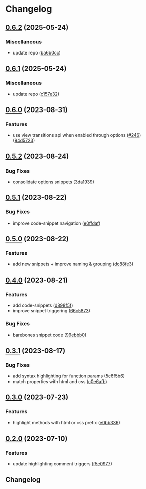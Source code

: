 # Changelog

## [0.6.2](https://github.com/sergejcodes/minze/compare/minze-vscode-v0.6.1...minze-vscode-v0.6.2) (2025-05-24)


### Miscellaneous

* update repo ([ba6b0cc](https://github.com/sergejcodes/minze/commit/ba6b0cc5eeb19156c3b4f1ab9b4b8948acca9cb5))

## [0.6.1](https://github.com/sergejcodes/minze/compare/minze-vscode-v0.6.0...minze-vscode-v0.6.1) (2025-05-24)


### Miscellaneous

* update repo ([c157e32](https://github.com/sergejcodes/minze/commit/c157e32b11c50a29013726c52dda5906debbd17c))

## [0.6.0](https://github.com/sergejcodes/minze/compare/minze-vscode-v0.5.2...minze-vscode-v0.6.0) (2023-08-31)


### Features

* use view transitions api when enabled through options ([#246](https://github.com/sergejcodes/minze/issues/246)) ([94d5723](https://github.com/sergejcodes/minze/commit/94d57234e3c0b59d5d9a62688a74daf5b73d3d4e))

## [0.5.2](https://github.com/sergejcodes/minze/compare/minze-vscode-v0.5.1...minze-vscode-v0.5.2) (2023-08-24)


### Bug Fixes

* consolidate options snippets ([3da1939](https://github.com/sergejcodes/minze/commit/3da193976b4391baa5352d00a887d410ae1f5c08))

## [0.5.1](https://github.com/sergejcodes/minze/compare/minze-vscode-v0.5.0...minze-vscode-v0.5.1) (2023-08-22)


### Bug Fixes

* improve code-snippet navigation ([e0ffdaf](https://github.com/sergejcodes/minze/commit/e0ffdaf3761ce6c0a1969592e9c63a486490b6a2))

## [0.5.0](https://github.com/sergejcodes/minze/compare/minze-vscode-v0.4.0...minze-vscode-v0.5.0) (2023-08-22)


### Features

* add new snippets + improve naming & grouping ([dc88fe3](https://github.com/sergejcodes/minze/commit/dc88fe3c95b6678398c91c2f162cd7c2486da878))

## [0.4.0](https://github.com/sergejcodes/minze/compare/minze-vscode-v0.3.1...minze-vscode-v0.4.0) (2023-08-21)


### Features

* add code-snippets ([d898f5f](https://github.com/sergejcodes/minze/commit/d898f5f39520fe3e6361840d6ca9376020697f0e))
* improve snippet triggering ([66c5873](https://github.com/sergejcodes/minze/commit/66c5873856fe5086322472d9d129ade2afd0d918))


### Bug Fixes

* barebones snippet code ([99ebbb0](https://github.com/sergejcodes/minze/commit/99ebbb09cff14c685c7d66da1e1ebfe15f47b9a8))

## [0.3.1](https://github.com/sergejcodes/minze/compare/minze-vscode-v0.3.0...minze-vscode-v0.3.1) (2023-08-17)


### Bug Fixes

* add syntax highlighting for function params ([5c6f5b6](https://github.com/sergejcodes/minze/commit/5c6f5b6ca1245c60f26f91d42eea39d0cef44c9a))
* match properties with html and css ([c0e6afb](https://github.com/sergejcodes/minze/commit/c0e6afbd215e2703356f751afdb97ec398d0a5e3))

## [0.3.0](https://github.com/sergejcodes/minze/compare/minze-vscode-v0.2.0...minze-vscode-v0.3.0) (2023-07-23)


### Features

* highlight methods with html or css prefix ([e0bb336](https://github.com/sergejcodes/minze/commit/e0bb336f9d5ceb35f5ea9e91663d3f92904f9d3a))

## [0.2.0](https://github.com/sergejcodes/minze/compare/minze-vscode-v0.1.1...minze-vscode-v0.2.0) (2023-07-10)


### Features

* update highlighting comment triggers ([f5e0977](https://github.com/sergejcodes/minze/commit/f5e09777ab4aa7a543c19aa02f18313b6ba54ea5))

## Changelog
